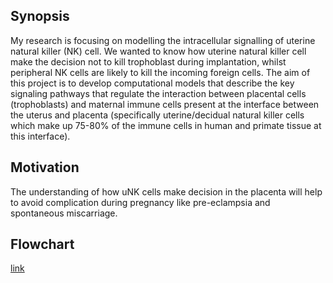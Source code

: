 ## Synopsis

My research is focusing on modelling the intracellular signalling of uterine natural killer (NK) cell. We wanted to know how uterine natural killer cell make the decision not to kill trophoblast during implantation, whilst peripheral NK cells are likely to kill the incoming foreign cells. The aim of this project is to develop computational models that describe the key signaling pathways that regulate the interaction between placental cells (trophoblasts) and maternal immune cells present at the interface between the uterus and placenta (specifically uterine/decidual natural killer cells which make up 75-80% of the immune cells in human and primate tissue at this interface).

## Motivation

The understanding of how uNK cells make decision in the placenta will help to avoid complication during pregnancy like pre-eclampsia and spontaneous miscarriage.

## Flowchart
[link](https://github.com/Nurulizza/dssr2017ABI-nism576/blob/master/Investigation%20of%20uNK%20cell%20intracellular%20signalling%20(1).jpg)

